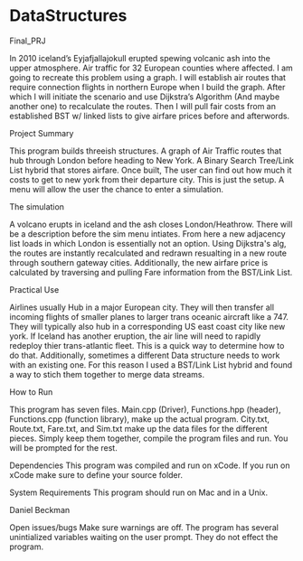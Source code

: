 # DataStructures
Final_PRJ

In 2010 iceland’s Eyjafjallajokull erupted spewing volcanic ash into the upper atmosphere. Air traffic for 32 European counties where affected. I am going to recreate this problem using a graph. I will establish air routes that require connection flights in northern Europe when I build the graph. After which I will initiate the scenario and use Dijkstra’s Algorithm (And maybe another one) to recalculate the routes. Then I will pull fair costs from an established BST w/ linked lists to give airfare prices before and afterwords. 

Project Summary

This program builds threeish structures. A graph of Air Traffic routes that hub through London before heading to New York. A Binary Search Tree/Link List hybrid that stores airfare. Once built, The user can find out how much it costs to get to new york from their departure city. This is just the setup. A menu will allow the user the chance to enter a simulation. 

The simulation

A volcano erupts in iceland and the ash closes London/Heathrow. There will be a description before the sim menu intiates. From here a new adjacency list loads in which London is essentially not an option. Using Dijkstra's alg, the routes are instantly recalculated and redrawn resualting in a new route through southern gateway cities. Additionally, the new airfare price is calculated by traversing and pulling Fare information from the BST/Link List. 

Practical Use

Airlines usually Hub in a major European city. They will then transfer all incoming flights of smaller planes to larger trans oceanic aircraft like a 747. They will typically also hub in a corresponding US east coast city like new york. If Iceland has another eruption, the air line will need to rapidly redeploy thier trans-atlantic fleet. This is a quick way to determine how to do that. Additionally, sometimes a different Data structure needs to work with an existing one. For this reason I used a BST/Link List hybrid and found a way to stich them together to merge data streams.


How to Run

This program has seven files. Main.cpp (Driver), Functions.hpp (header), Functions.cpp (function library), make up the actual program. City.txt, Route.txt, Fare.txt, and Sim.txt make up the data files for the different pieces. Simply keep them together, compile the program files and run. You will be prompted for the rest.

Dependencies
This program was compiled and run on xCode. If you run on xCode make sure to define your source folder.

System Requirements
This program should run on Mac and in a Unix. 

Daniel Beckman

Open issues/bugs
Make sure warnings are off. The program has several unintialized variables waiting on the user prompt. They do not effect the program.

